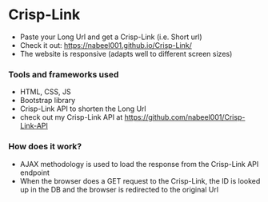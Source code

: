 # Crisp-Link

- Paste your Long Url and get a Crisp-Link (i.e. Short url)
- Check it out: https://nabeel001.github.io/Crisp-Link/
- The website is responsive (adapts well to different screen sizes)

### Tools and frameworks used

- HTML, CSS, JS
- Bootstrap library
- Crisp-Link API to shorten the Long Url
- check out my Crisp-Link API at https://github.com/nabeel001/Crisp-Link-API

### How does it work?

- AJAX methodology is used to load the response from the Crisp-Link API endpoint
- When the browser does a GET request to the Crisp-Link, the ID is looked up in the DB and the browser is redirected to the original Url
